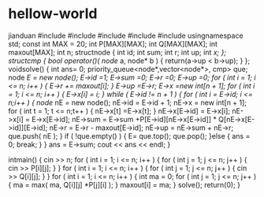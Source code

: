 # hellow-world
jianduan
#include<algorithm>
#include<iostream>
#include<queue>
#include<vector>
#include <cstdio>
usingnamespace std;
const int MAX = 20;
int          P[MAX][MAX];
int          Q[MAX][MAX];
int          maxout[MAX];
int          n;
structnode {
       int   id;
       int   sum;
       int   r;
       int   up;
       int   *x;
};
structcmp {
       bool operator()( node* a, node* b )
       {
              return(a->up < b->up);
       }
};
voidsolve()
{
       int                                      ans= 0;
       priority_queue<node*,vector<node*>, cmp>  que;
       node                                         *E = new node();
       E->id      =1;
       E->sum  =0;
       E->r       =0;
       E->up    =0;
       for ( int i = 1; i <= n; i++ )
       {
              E->r += maxout[i];
       }
       E->up    =E->r;
       E->x       =new int[n + 1];
       for ( int i = 1; i <= n; i++ )
       {
              E->x[i] = i;
       }
       while ( E->id != n + 1 )
       {
              for ( int i = E->id; i <= n;i++ )
              {
                     node* nE = new node();
                     nE->id    = E->id + 1;
                     nE->x     = new int[n + 1];
                     for ( int t = 1; t <= n;t++ )
                     {
                            nE->x[t] =E->x[t];
                     }
                     nE->x[E->id] = E->x[i];
                     nE->x[i]  = E->x[E->id];
                     nE->sum              = E->sum +P[E->id][nE->x[E->id]] * Q[nE->x[E->id]][E->id];
                     nE->r            = E->r - maxout[E->id];
                     nE->up         = nE->sum + nE->r;
                     que.push( nE );
              }
              if ( !que.empty() )
              {
                     E= que.top();
                     que.pop();
              }else  {
                     ans = 0;
                     break;
              }
       }
       ans = E->sum;
       cout << ans << endl;
}
 
 
intmain()
{
       cin >> n;
       for ( int i = 1; i <= n; i++ )
       {
              for ( int j = 1; j <= n; j++ )
              {
                     cin >> P[i][j];
              }
       }
       for ( int i = 1; i <= n; i++ )
       {
              for ( int j = 1; j <= n; j++ )
              {
                     cin >> Q[i][j];
              }
       }
       for ( int i = 1; i <= n; i++ )
       {
              int ma = 0;
              for ( int j = 1; j <= n; j++ )
              {
                     ma = max( ma, Q[i][j] *P[j][i] );
              }
              maxout[i] = ma;
       }
       solve();
       return(0);
}
	
